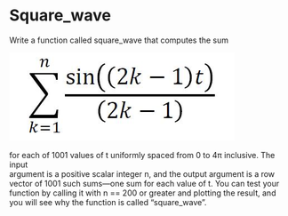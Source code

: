 # Square_wave
Write a function called square_wave that computes the sum

![](https://github.com/LivingLeopold/Square_wave/raw/master/Formula.jpg)

for  each  of  1001  values  of  t  uniformly  spaced  from  0  to  4π  inclusive.  The  input  
argument  is  a positive scalar integer n, and the output argument is a row vector of 1001 such 
sums—one sum for each value of t. You can test your function by calling it with n == 200 or greater 
and plotting the result, and you will see why the function is called “square_wave”.
